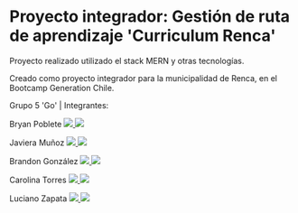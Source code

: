 # Proyecto integrador: Gestión de ruta de aprendizaje 'Curriculum Renca'

Proyecto realizado utilizado el stack MERN y otras tecnologías.

Creado como proyecto integrador para la municipalidad de Renca, en el Bootcamp Generation Chile.

Grupo 5 'Go' | Integrantes:

Bryan Poblete 
 <a href="https://www.linkedin.com/in/bryanpobletedev/" target="_blank">
  <img src="https://img.shields.io/badge/linkedin-%230077B5.svg?style=for-the-badge&logo=linkedin&logoColor=white" >
</a>
<a href="https://github.com/fazdevelop" target="_blank">
  <img src="https://img.shields.io/badge/github-%23121011.svg?style=for-the-badge&logo=github&logoColor=white">
</a>

Javiera Muñoz
 <a href="https://www.linkedin.com/in/javmunc/" target="_blank">
  <img src="https://img.shields.io/badge/linkedin-%230077B5.svg?style=for-the-badge&logo=linkedin&logoColor=white" >
</a>
<a href="https://github.com/uviboo" target="_blank">
  <img src="https://img.shields.io/badge/github-%23121011.svg?style=for-the-badge&logo=github&logoColor=white">
</a>

Brandon González
 <a href="https://www.linkedin.com/in/brandon-gonz%C3%A1lez-aliaga-411b3223a/" target="_blank">
  <img src="https://img.shields.io/badge/linkedin-%230077B5.svg?style=for-the-badge&logo=linkedin&logoColor=white" >
</a>
<a href="https://github.com/Brandon-js" target="_blank">
  <img src="https://img.shields.io/badge/github-%23121011.svg?style=for-the-badge&logo=github&logoColor=white">
</a>

Carolina Torres
 <a href="https://www.linkedin.com/in/carolina-noemi-torres-espinoza-7915832ab/" target="_blank">
  <img src="https://img.shields.io/badge/linkedin-%230077B5.svg?style=for-the-badge&logo=linkedin&logoColor=white" >
</a>
<a href="https://github.com/cvrolina-torres" target="_blank">
  <img src="https://img.shields.io/badge/github-%23121011.svg?style=for-the-badge&logo=github&logoColor=white">
</a>

Luciano Zapata
 <a href="https://www.linkedin.com/in/luciano-zapata-fredes/" target="_blank">
  <img src="https://img.shields.io/badge/linkedin-%230077B5.svg?style=for-the-badge&logo=linkedin&logoColor=white" >
</a>
<a href="https://github.com/SoothTheRat" target="_blank">
  <img src="https://img.shields.io/badge/github-%23121011.svg?style=for-the-badge&logo=github&logoColor=white">
</a>
